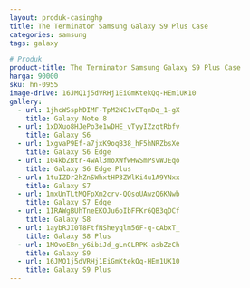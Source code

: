 ```yaml
---
layout: produk-casinghp
title: The Terminator Samsung Galaxy S9 Plus Case
categories: samsung
tags: galaxy

# Produk
product-title: The Terminator Samsung Galaxy S9 Plus Case
harga: 90000
sku: hn-0955
image-drive: 16JMQ1j5dVRHj1EiGmKtekQq-HEm1UK10
gallery:
  - url: 1jhcWSsphDIMF-TpM2NC1vETqnDq_1-gX
    title: Galaxy Note 8
  - url: 1xDXuo8HJePo3e1wDHE_vTyyIZzqtRbfv
    title: Galaxy S6
  - url: 1xgvaP9Ef-a7jxK9oqB38_hF5hNRZbsXe
    title: Galaxy S6 Edge
  - url: 104kbZBtr-4wAl3moXWfwHwSmPsvWJEqo
    title: Galaxy S6 Edge Plus
  - url: 1tuIZDr2hZnSWhxtHP3ZWlKi4u1A9YNxx
    title: Galaxy S7
  - url: 1mxUnTLtMQFpXm2crv-QQsoUAwzQ6KNwb
    title: Galaxy S7 Edge
  - url: 1IRAWgBUhTneEKOJu6oIbFFKr6QB3qDCf
    title: Galaxy S8
  - url: 1aybRJI0T8FtfNSheyqlm56F-q-cAbxT_
    title: Galaxy S8 Plus
  - url: 1MOvoEBn_y6ibiJd_gLnCLRPK-asbZzCh
    title: Galaxy S9
  - url: 16JMQ1j5dVRHj1EiGmKtekQq-HEm1UK10
    title: Galaxy S9 Plus
---
```

